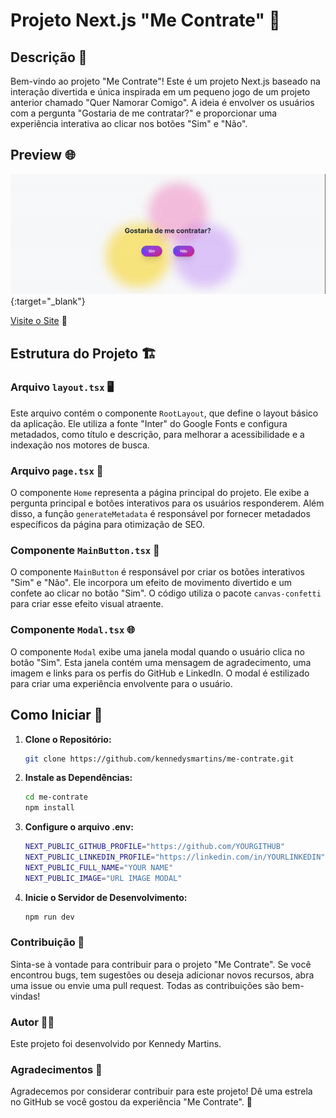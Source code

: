 # Projeto Next.js "Me Contrate" 💼

## Descrição 📝

Bem-vindo ao projeto "Me Contrate"! Este é um projeto Next.js baseado na interação divertida e única inspirada em um pequeno jogo de um projeto anterior chamado "Quer Namorar Comigo". A ideia é envolver os usuários com a pergunta "Gostaria de me contratar?" e proporcionar uma experiência interativa ao clicar nos botões "Sim" e "Não".

## Preview 🌐
[![Preview do Site](./.github/preview.gif)](https://me-contrate.vercel.app/){:target="_blank"}

[Visite o Site](https://me-contrate.vercel.app/) 🔗

## Estrutura do Projeto 🏗️

### Arquivo `layout.tsx` 🖥️

Este arquivo contém o componente `RootLayout`, que define o layout básico da aplicação. Ele utiliza a fonte "Inter" do Google Fonts e configura metadados, como título e descrição, para melhorar a acessibilidade e a indexação nos motores de busca.

### Arquivo `page.tsx` 📄

O componente `Home` representa a página principal do projeto. Ele exibe a pergunta principal e botões interativos para os usuários responderem. Além disso, a função `generateMetadata` é responsável por fornecer metadados específicos da página para otimização de SEO.

### Componente `MainButton.tsx` 🎉

O componente `MainButton` é responsável por criar os botões interativos "Sim" e "Não". Ele incorpora um efeito de movimento divertido e um confete ao clicar no botão "Sim". O código utiliza o pacote `canvas-confetti` para criar esse efeito visual atraente.

### Componente `Modal.tsx` 🌐

O componente `Modal` exibe uma janela modal quando o usuário clica no botão "Sim". Esta janela contém uma mensagem de agradecimento, uma imagem e links para os perfis do GitHub e LinkedIn. O modal é estilizado para criar uma experiência envolvente para o usuário.

## Como Iniciar 🚀

1. **Clone o Repositório:**
   ```bash
   git clone https://github.com/kennedysmartins/me-contrate.git
   ```
2. **Instale as Dependências:**
    ```bash
    cd me-contrate
    npm install
   ```

3. **Configure o arquivo .env:**
    ```bash
    NEXT_PUBLIC_GITHUB_PROFILE="https://github.com/YOURGITHUB"
    NEXT_PUBLIC_LINKEDIN_PROFILE="https://linkedin.com/in/YOURLINKEDIN"
    NEXT_PUBLIC_FULL_NAME="YOUR NAME"
    NEXT_PUBLIC_IMAGE="URL IMAGE MODAL"

   ```
4. **Inicie o Servidor de Desenvolvimento:**
    ```bash
    npm run dev
   ```

### Contribuição 🤝

Sinta-se à vontade para contribuir para o projeto "Me Contrate". Se você encontrou bugs, tem sugestões ou deseja adicionar novos recursos, abra uma issue ou envie uma pull request. Todas as contribuições são bem-vindas!

### Autor 👨‍💻

Este projeto foi desenvolvido por Kennedy Martins.

### Agradecimentos 🙌

Agradecemos por considerar contribuir para este projeto! Dê uma estrela no GitHub se você gostou da experiência "Me Contrate". 🚀

